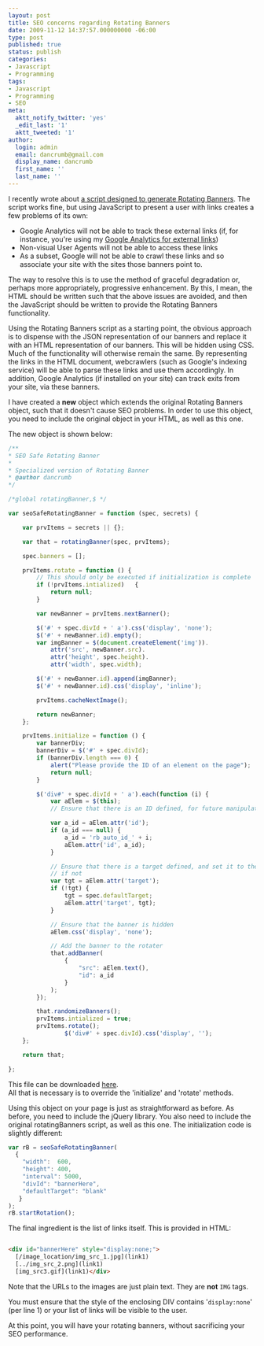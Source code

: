 ```yaml
---
layout: post
title: SEO concerns regarding Rotating Banners
date: 2009-11-12 14:37:57.000000000 -06:00
type: post
published: true
status: publish
categories:
- Javascript
- Programming
tags:
- Javascript
- Programming
- SEO
meta:
  aktt_notify_twitter: 'yes'
  _edit_last: '1'
  aktt_tweeted: '1'
author:
  login: admin
  email: dancrumb@gmail.com
  display_name: dancrumb
  first_name: ''
  last_name: ''
---
```

I recently wrote about [a script designed to generate Rotating Banners](/javascript/programming/2009/11/09/rotating-banners-in-random-order.html). The script works fine, but using JavaScript to present a user with links creates a few problems of its own:

*   Google Analytics will not be able to track these external links (if, for instance, you're using my [Google Analytics for external links](/javascript/2009/06/21/enabling-external-links-for-google-analytics.html))
*   Non-visual User Agents will not be able to access these links
*   As a subset, Google will not be able to crawl these links and so associate your site with the sites those banners point to.

The way to resolve this is to use the method of graceful degradation or, perhaps more appropriately, progressive enhancement. By this, I mean, the HTML should be written such that the above issues are avoided, and then the JavaScript should be written to provide the Rotating Banners functionality.

Using the Rotating Banners script as a starting point, the obvious approach is to dispense with the JSON representation of our banners and replace it with an HTML representation of our banners. This will be hidden using CSS. Much of the functionality will otherwise remain the same. By representing the links in the HTML document, webcrawlers (such as Google's indexing service) will be able to parse these links and use them accordingly. In addition, Google Analytics (if installed on your site) can track exits from your site, via these banners.

I have created a **new** object which extends the original Rotating Banners object, such that it doesn't cause SEO problems. In order to use this object, you need to include the original object in your HTML, as well as this one.

The new object is shown below:

```javascript
/**
* SEO Safe Rotating Banner
*
* Specialized version of Rotating Banner
* @author dancrumb
*/

/*global rotatingBanner,$ */

var seoSafeRotatingBanner = function (spec, secrets) {

	var prvItems = secrets || {};

	var that = rotatingBanner(spec, prvItems);

	spec.banners = [];

	prvItems.rotate = function () {
		// This should only be executed if initialization is complete
		if (!prvItems.intialized)	{
			return null;
		}

		var newBanner = prvItems.nextBanner();

		$('#' + spec.divId + ' a').css('display', 'none');
		$('#' + newBanner.id).empty();
		var imgBanner = $(document.createElement('img')).
			attr('src', newBanner.src).
			attr('height', spec.height).
			attr('width', spec.width);

		$('#' + newBanner.id).append(imgBanner);
		$('#' + newBanner.id).css('display', 'inline');

		prvItems.cacheNextImage();

		return newBanner;
	};

	prvItems.initialize = function () {
		var bannerDiv;
		bannerDiv = $('#' + spec.divId);
		if (bannerDiv.length === 0)	{
			alert("Please provide the ID of an element on the page");
			return null;
		}

		$('div#' + spec.divId + ' a').each(function (i) {
			var aElem = $(this);
			// Ensure that there is an ID defined, for future manipulation

			var a_id = aElem.attr('id');
			if (a_id === null) {
				a_id = 'rb_auto_id_' + i;
				aElem.attr('id', a_id);
			}

			// Ensure that there is a target defined, and set it to the defaultTarget
			// if not
			var tgt = aElem.attr('target');
			if (!tgt) {
				tgt = spec.defaultTarget;
				aElem.attr('target', tgt);
			}

			// Ensure that the banner is hidden
			aElem.css('display', 'none');

			// Add the banner to the rotater
			that.addBanner(
				{
					"src": aElem.text(),
					"id": a_id
				}
			);
		});

		that.randomizeBanners();
		prvItems.intialized = true;
		prvItems.rotate();
                $('div#' + spec.divId).css('display', '');
	};

	return that;

};
```

This file can be downloaded [here](/js/seoSafeRotatingBanner.js).  
All that is necessary is to override the 'initialize' and 'rotate' methods.

Using this object on your page is just as straightforward as before. As before, you need to include the jQuery library. You also need to include the original rotatingBanners script, as well as this one. The initialization code is slightly different:

```javascript
var rB = seoSafeRotatingBanner(
  {
    "width":  600,
    "height": 400,
    "interval": 5000,
    "divId": "bannerHere",
    "defaultTarget": "blank"
   }
);
rB.startRotation();
```

The final ingredient is the list of links itself. This is provided in HTML:

```html

<div id="bannerHere" style="display:none;">
  [/image_location/img_src_1.jpg](link1)
  [../img_src_2.png](link1)
  [img_src3.gif](link1)</div>

```

Note that the URLs to the images are just plain text. They are **not** `IMG` tags.

You must ensure that the style of the enclosing DIV contains '`display:none`' (per line 1) or your list of links will be visible to the user.

At this point, you will have your rotating banners, without sacrificing your SEO performance.
